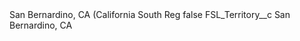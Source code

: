 <?xml version="1.0" encoding="UTF-8"?>
<CustomMetadata xmlns="http://soap.sforce.com/2006/04/metadata" xmlns:xsi="http://www.w3.org/2001/XMLSchema-instance" xmlns:xsd="http://www.w3.org/2001/XMLSchema">
    <label>San Bernardino, CA (California South Reg</label>
    <protected>false</protected>
    <values>
        <field>FSL_Territory__c</field>
        <value xsi:type="xsd:string">San Bernardino, CA</value>
    </values>
</CustomMetadata>

